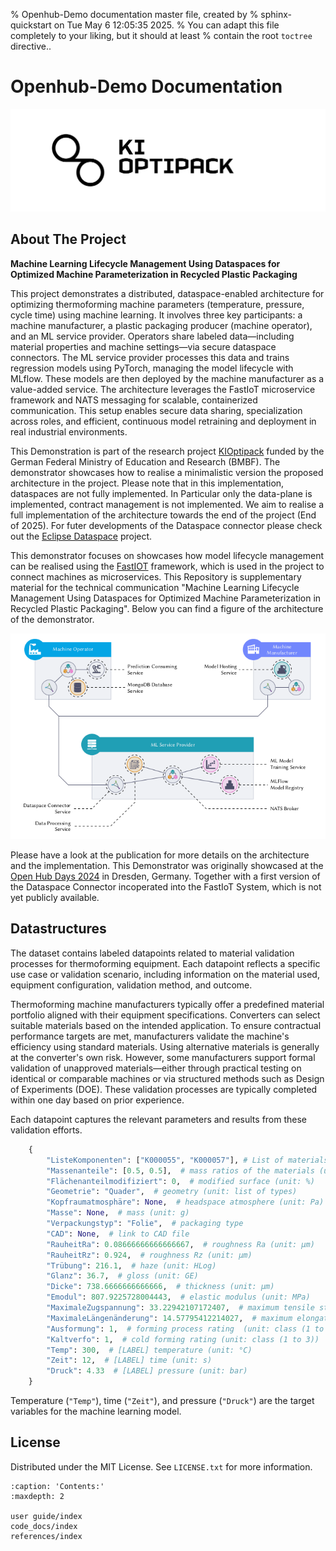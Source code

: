 % Openhub-Demo documentation master file, created by
% sphinx-quickstart on Tue May  6 12:05:35 2025.
% You can adapt this file completely to your liking, but it should at least
% contain the root `toctree` directive..

# Openhub-Demo Documentation
![Logo](../../resources/logo-optipack.svg)

## About The Project
**Machine Learning Lifecycle Management Using Dataspaces for Optimized Machine Parameterization in Recycled Plastic Packaging**

This project demonstrates a distributed, dataspace-enabled architecture for optimizing thermoforming machine parameters (temperature, pressure, cycle time) using machine learning. 
It involves three key participants: a machine manufacturer, a plastic packaging producer (machine operator), and an ML service provider. 
Operators share labeled data—including material properties and machine settings—via secure dataspace connectors. 
The ML service provider processes this data and trains regression models using PyTorch, managing the model lifecycle with MLflow. 
These models are then deployed by the machine manufacturer as a value-added service. 
The architecture leverages the FastIoT microservice framework and NATS messaging for scalable, containerized communication. 
This setup enables secure data sharing, specialization across roles, and efficient, continuous model retraining and deployment in real industrial environments.

This Demonstration is part of the research project [KIOptipack](https://ki-hub-kunststoffverpackungen.de/ki-opti-pack/ueber) funded by the German Federal Ministry of Education and Research (BMBF).
The demonstrator showcases how to realise a minimalistic version the proposed architecture in the project.
Please note that in this implementation, dataspaces are not fully implemented. In Particular only the data-plane is implemented, contract management is not implemented. 
We aim to realise a full implementation of the architecture towards the end of the project (End of 2025).
For futer developments of the Dataspace connector please check out the [Eclipse Dataspace](https://projects.eclipse.org/working-group/eclipse-dataspace) project.

This demonstrator focuses on showcases how model lifecycle management can be realised using the [FastIOT](https://github.com/FraunhoferIVV/fastiot) framework, which is used in the project to connect machines as microservices.
This Repository is supplementary material for the technical communication  "Machine Learning Lifecycle Management Using Dataspaces for Optimized Machine Parameterization in Recycled Plastic Packaging".
Below you can find a figure of the architecture of the demonstrator. 

![Architecture](../../resources/archi.png)

Please have a look at the publication for more details on the architecture and the implementation. 
This Demonstrator was originally showcased at the [Open Hub Days 2024](https://gi.de/veranstaltung/open-hub-days) in Dresden, Germany. 
Together with a first version of the Dataspace Connector incoperated into the FastIoT System, which is not yet publicly available.

## Datastructures

The dataset contains labeled datapoints related to material validation processes for thermoforming equipment. Each datapoint reflects a specific use case or validation scenario, including information on the material used, equipment configuration, validation method, and outcome.

Thermoforming machine manufacturers typically offer a predefined material portfolio aligned with their equipment specifications. Converters can select suitable materials based on the intended application. To ensure contractual performance targets are met, manufacturers validate the machine's efficiency using standard materials. Using alternative materials is generally at the converter's own risk. However, some manufacturers support formal validation of unapproved materials—either through practical testing on identical or comparable machines or via structured methods such as Design of Experiments (DOE). These validation processes are typically completed within one day based on prior experience.

Each datapoint captures the relevant parameters and results from these validation efforts.

```python
    {
        "ListeKomponenten": ["K000055", "K000057"], # List of materials (id or material name)
        "Massenanteile": [0.5, 0.5],  # mass ratios of the materials (unit: g/g)
        "Flächenanteilmodifiziert": 0,  # modified surface (unit: %)
        "Geometrie": "Quader",  # geometry (unit: list of types)
        "Kopfraumatmosphäre": None,  # headspace atmosphere (unit: Pa)
        "Masse": None,  # mass (unit: g)
        "Verpackungstyp": "Folie",  # packaging type
        "CAD": None,  # link to CAD file
        "RauheitRa": 0.08666666666666667,  # roughness Ra (unit: µm)
        "RauheitRz": 0.924,  # roughness Rz (unit: µm)
        "Trübung": 216.1,  # haze (unit: HLog)
        "Glanz": 36.7,  # gloss (unit: GE)
        "Dicke": 738.6666666666666,  # thickness (unit: µm)
        "Emodul": 807.9225728004443,  # elastic modulus (unit: MPa)
        "MaximaleZugspannung": 33.22942107172407,  # maximum tensile stress (unit: MPa)
        "MaximaleLängenänderung": 14.57795412214027,  # maximum elongation (unit: %)
        "Ausformung": 1,  # forming process rating  (unit: class (1 to 6))
        "Kaltverfo": 1,  # cold forming rating (unit: class (1 to 3))
        "Temp": 300,  # [LABEL] temperature (unit: °C) 
        "Zeit": 12,  # [LABEL] time (unit: s)
        "Druck": 4.33  # [LABEL] pressure (unit: bar)
    }
```
Temperature (`"Temp"`), time (`"Zeit"`), and pressure (`"Druck"`) are the target variables for the machine learning model.

## License
Distributed under the MIT License. See `LICENSE.txt` for more information.
```{toctree}
:caption: 'Contents:'
:maxdepth: 2

user guide/index
code_docs/index
references/index
```